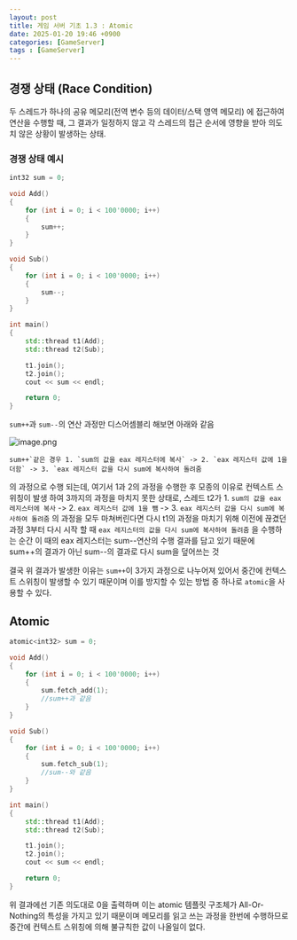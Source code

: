 ```yaml
---
layout: post
title: 게임 서버 기초 1.3 : Atomic
date: 2025-01-20 19:46 +0900
categories: [GameServer]
tags : [GameServer]
---
```




## 경쟁 상태 (Race Condition)

두 스레드가 하나의 공유 메모리(전역 변수 등의 데이터/스택 영역 메모리) 에 접근하여 연산을 수행할 때, 그 결과가 일정하지 않고 각 스레드의 접근 순서에 영향을 받아 의도치 않은 상황이 발생하는 상태.

 

### 경쟁 상태 예시

```cpp
int32 sum = 0;

void Add()
{
	for (int i = 0; i < 100'0000; i++)
	{
		sum++;
	}
}

void Sub()
{
	for (int i = 0; i < 100'0000; i++)
	{
		sum--;
	}
}

int main()
{
	std::thread t1(Add);
	std::thread t2(Sub);

	t1.join();
	t2.join();
	cout << sum << endl;

	return 0;
}
```

`sum++`과 `sum--`의 연산 과정만 디스어셈블리 해보면 아래와 같음

![image.png](https://cdn.inflearn.com/public/files/posts/c523ce05-add1-4ed1-b112-9a396bb05a93/ee2b04fe-abec-4bf6-b11d-5944ebfba719.png)

```
sum++`같은 경우 1. `sum의 값을 eax 레지스터에 복사` -> 2. `eax 레지스터 값에 1을 더함` -> 3. `eax 레지스터 값을 다시 sum에 복사하여 돌려줌
```

의 과정으로 수행 되는데, 여기서 1과 2의 과정을 수행한 후 모종의 이유로 컨텍스트 스위칭이 발생 하여 3까지의 과정을 마치지 못한 상태로, 스레드 t2가 1. `sum의 값을 eax 레지스터에 복사` -> 2. `eax 레지스터 값에 1을 뺌` -> 3. `eax 레지스터 값을 다시 sum에 복사하여 돌려줌` 의 과정을 모두 마쳐버린다면 다시 t1의 과정을 마치기 위해 이전에 끊겼던 과정 3부터 다시 시작 할 때 `eax 레지스터의 값을 다시 sum에 복사하여 돌려줌` 을 수행하는 순간 이 때의 eax 레지스터는 sum--연산의 수행 결과를 담고 있기 때문에 sum++의 결과가 아닌 sum--의 결과로 다시 sum을 덮어쓰는 것

 

결국 위 결과가 발생한 이유는 `sum++`이 3가지 과정으로 나누어져 있어서 중간에 컨텍스트 스위칭이 발생할 수 있기 때문이며 이를 방지할 수 있는 방법 중 하나로 `atomic`을 사용할 수 있다.

 

## Atomic

```cpp
atomic<int32> sum = 0;

void Add()
{
	for (int i = 0; i < 100'0000; i++)
	{
		sum.fetch_add(1);
		//sum++과 같음
	}
}

void Sub()
{
	for (int i = 0; i < 100'0000; i++)
	{
		sum.fetch_sub(1);
		//sum--와 같음
	}
}

int main()
{
	std::thread t1(Add);
	std::thread t2(Sub);

	t1.join();
	t2.join();
	cout << sum << endl;

	return 0;
}
```

위 결과에선 기존 의도대로 0을 출력하며 이는 atomic 템플릿 구조체가 All-Or-Nothing의 특성을 가지고 있기 때문이며 메모리를 읽고 쓰는 과정을 한번에 수행하므로 중간에 컨텍스트 스위칭에 의해 불규칙한 값이 나올일이 없다.
